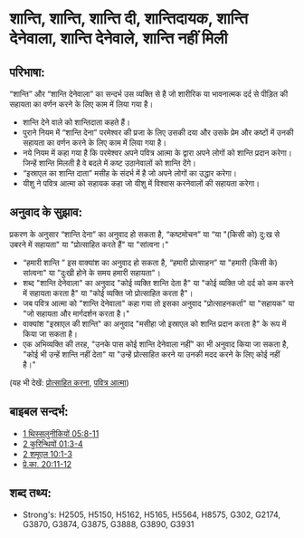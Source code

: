 # शान्ति, शान्ति, शान्ति दी, शान्तिदायक, शान्ति देनेवाला, शान्ति देनेवाले, शान्ति नहीं मिली #

## परिभाषा: ##

“शान्ति” और “शान्ति देनेवाला” का सन्दर्भ उस व्यक्ति से है जो शारीरिक या भावनात्मक दर्द से पीड़ित की सहायता का वर्णन करने के लिए काम में लिया गया है।

* शान्ति देने वाले को शान्तिदाता कहते हैं।
* पुराने नियम में “शान्ति देना” परमेश्वर की प्रजा के लिए उसकी दया और उसके प्रेम और कष्टों में उनकी सहायता का वर्णन करने के लिए काम में लिया गया है।
* नये नियम में कहा गया है कि परमेश्वर अपने पवित्र आत्मा के द्वारा अपने लोगों को शान्ति प्रदान करेगा। जिन्हें शान्ति मिलती है वे बदले में कष्ट उठानेवालों को शान्ति देंगे।
* “इस्राएल का शान्ति दाता” मसीह के संदर्भ में है जो अपने लोगों का उद्धार करेगा।
* यीशु ने पवित्र आत्मा को सहायक कहा जो यीशु में विश्वास करनेवालों की सहायता करेगा।

## अनुवाद के सुझाव: ##

प्रकरण के अनुसार “शान्ति देना” का अनुवाद हो सकता है, “कष्टमोचन” या “या "(किसी को) दु:ख से उबरने में सहायता" या "प्रोत्साहित करते हैं" या "सांत्वना।"

* “हमारी शान्ति ” इस वाक्यांश का अनुवाद हो सकता है, “हमारी प्रोत्साहन” या "हमारी (किसी के) सांत्वना" या "दुःखी होने के समय हमारी सहायता"।
* शब्द "शान्ति देनेवाला" का अनुवाद "कोई व्यक्ति शान्ति देता है" या "कोई व्यक्ति जो दर्द को कम करने में सहायता करता है" या "कोई व्यक्ति जो प्रोत्साहित करता है"।
* जब पवित्र आत्मा को "शान्ति देनेवाला" कहा गया तो इसका अनुवाद "प्रोत्साहनकर्ता" या "सहायक" या "जो सहायता और मार्गदर्शन करता है।"
* वाक्यांश "इस्राएल की शान्ति" का अनुवाद "मसीहा जो इस्राएल को शान्ति प्रदान करता है" के रूप में किया जा सकता है।
* एक अभिव्यक्ति की तरह, "उनके पास कोई शान्ति देनेवाला नहीं" का भी अनुवाद किया जा सकता है, "कोई भी उन्हें शान्ति नहीं देता" या "उन्हें प्रोत्साहित करने या उनकी मदद करने के लिए कोई नहीं है।"

(यह भी देखें: [प्रोत्साहित करना](../kt/exhort.md), [पवित्र आत्मा](../kt/holyspirit.md))

## बाइबल सन्दर्भ: ##

* [1 थिस्सलुनीकियों 05:8-11](rc://hi/tn/help/1th/05/08)
* [2 कुरिन्थियों 01:3-4](rc://hi/tn/help/2co/01/03)
* [2 शमूएल 10:1-3](rc://hi/tn/help/2sa/10/01)
* [प्रे.का. 20:11-12](rc://hi/tn/help/act/20/11)

## शब्द तथ्य: ##

* Strong's: H2505, H5150, H5162, H5165, H5564, H8575, G302, G2174, G3870, G3874, G3875, G3888, G3890, G3931
